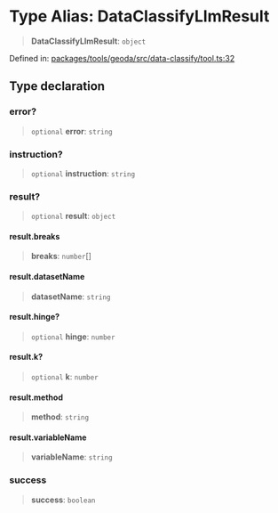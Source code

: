 # Type Alias: DataClassifyLlmResult

> **DataClassifyLlmResult**: `object`

Defined in: [packages/tools/geoda/src/data-classify/tool.ts:32](https://github.com/GeoDaCenter/openassistant/blob/0a6a7e7306d75a25dc968b3117f04cb7bd613bec/packages/tools/geoda/src/data-classify/tool.ts#L32)

## Type declaration

### error?

> `optional` **error**: `string`

### instruction?

> `optional` **instruction**: `string`

### result?

> `optional` **result**: `object`

#### result.breaks

> **breaks**: `number`[]

#### result.datasetName

> **datasetName**: `string`

#### result.hinge?

> `optional` **hinge**: `number`

#### result.k?

> `optional` **k**: `number`

#### result.method

> **method**: `string`

#### result.variableName

> **variableName**: `string`

### success

> **success**: `boolean`
